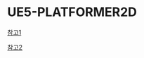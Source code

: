 # UE5-PLATFORMER2D

[참고1](https://www.youtube.com/watch?v=tVH0VTY-c8o&t=31s/)

[참고2](https://www.youtube.com/watch?v=QVxK2dPJr4g/)
